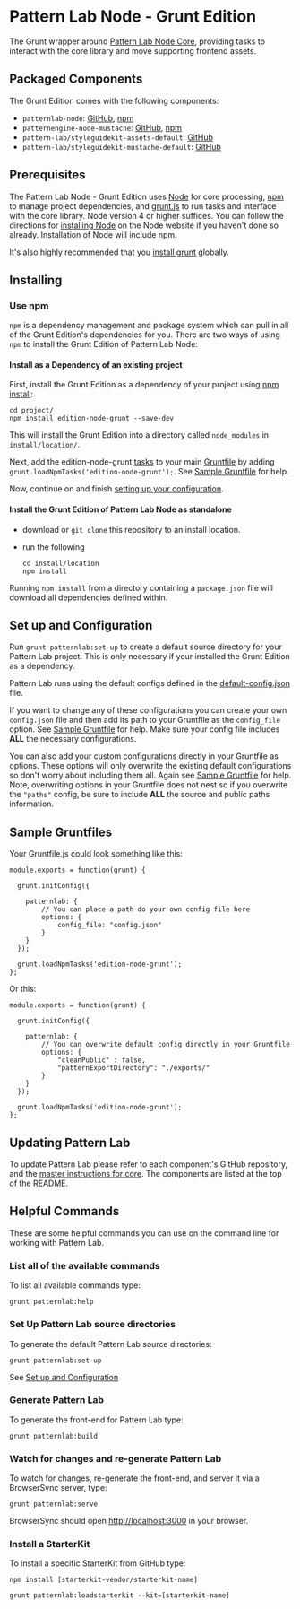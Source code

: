 # Pattern Lab Node - Grunt Edition

The Grunt wrapper around [Pattern Lab Node Core](https://github.com/pattern-lab/patternlab-node), providing tasks to interact with the core library and move supporting frontend assets.

## Packaged Components

The Grunt Edition comes with the following components:

* `patternlab-node`: [GitHub](https://github.com/pattern-lab/patternlab-node), [npm](https://www.npmjs.com/package/patternlab-node)
* `patternengine-node-mustache`: [GitHub](https://github.com/pattern-lab/patternengine-node-mustache), [npm](https://www.npmjs.com/package/patternengine-node-mustache)
* `pattern-lab/styleguidekit-assets-default`: [GitHub](https://github.com/pattern-lab/styleguidekit-assets-default)
* `pattern-lab/styleguidekit-mustache-default`: [GitHub](https://github.com/pattern-lab/styleguidekit-mustache-default)

## Prerequisites

The Pattern Lab Node - Grunt Edition uses [Node](https://nodejs.org) for core processing, [npm](https://www.npmjs.com/) to manage project dependencies, and [grunt.js](http://gruntjs.com/) to run tasks and interface with the core library. Node version 4 or higher suffices. You can follow the directions for [installing Node](https://nodejs.org/en/download/) on the Node website if you haven't done so already. Installation of Node will include npm.

It's also highly recommended that you [install grunt](http://gruntjs.com/getting-started) globally.

## Installing

### Use npm

`npm` is a dependency management and package system which can pull in all of the Grunt Edition's dependencies for you. There are two ways of using `npm` to install the Grunt Edition of Pattern Lab Node:

#### Install as a Dependency of an existing project

First, install the Grunt Edition as a dependency of your project using [npm install](https://docs.npmjs.com/cli/install):

    cd project/
    npm install edition-node-grunt --save-dev

This will install the Grunt Edition into a directory called `node_modules` in `install/location/`.

Next, add the edition-node-grunt [tasks](http://gruntjs.com/getting-started#loading-grunt-plugins-and-tasks) to your main [Gruntfile](http://gruntjs.com/getting-started#the-gruntfile) by adding `grunt.loadNpmTasks('edition-node-grunt');`.  See [Sample Gruntfile](#sample-gruntfile) for help.

Now, continue on and finish [setting up your configuration](#set-up-and-configuration).


#### Install the Grunt Edition of Pattern Lab Node as standalone

* download or `git clone` this repository to an install location.

* run the following

    ```
    cd install/location
    npm install
    ```

Running `npm install` from a directory containing a `package.json` file will download all dependencies defined within.

## Set up and Configuration
Run `grunt patternlab:set-up` to create a default source directory for your Pattern Lab project.  This is only necessary if your installed the Grunt Edition as a dependency.

Pattern Lab runs using the default configs defined in the [default-config.json](/default-config.json) file.

If you want to change any of these configurations you can create your own `config.json` file and then add its path to your Gruntfile as the `config_file` option.  See [Sample Gruntfile](#sample-gruntfile) for help.  Make sure your config file includes **ALL** the necessary configurations.  

You can also add your custom configurations directly in your Gruntfile as options. These options will only overwrite the existing default configurations so don't worry about including them all.  Again see [Sample Gruntfile](#sample-gruntfile) for help.  Note, overwriting options in your Gruntfile does not nest so if you overwrite the `"paths"` config, be sure to include **ALL** the source and public paths information.

## Sample Gruntfiles
Your Gruntfile.js could look something like this:

```
module.exports = function(grunt) {

  grunt.initConfig({

    patternlab: {
        // You can place a path do your own config file here
        options: {
            config_file: "config.json"
        }
    }
  });

  grunt.loadNpmTasks('edition-node-grunt');
};

```

Or this:

```
module.exports = function(grunt) {

  grunt.initConfig({

    patternlab: {
        // You can overwrite default config directly in your Gruntfile
        options: {
            "cleanPublic" : false,
            "patternExportDirectory": "./exports/"
        }
    }
  });

  grunt.loadNpmTasks('edition-node-grunt');
};

```

## Updating Pattern Lab

To update Pattern Lab please refer to each component's GitHub repository, and the [master instructions for core](https://github.com/pattern-lab/patternlab-node/wiki/Upgrading). The components are listed at the top of the README.

## Helpful Commands

These are some helpful commands you can use on the command line for working with Pattern Lab.

### List all of the available commands

To list all available commands type:

    grunt patternlab:help

### Set Up Pattern Lab source directories

To generate the default Pattern Lab source directories:

    grunt patternlab:set-up

See [Set up and Configuration](#set-up-and-configuration)

### Generate Pattern Lab

To generate the front-end for Pattern Lab type:

    grunt patternlab:build

### Watch for changes and re-generate Pattern Lab

To watch for changes, re-generate the front-end, and server it via a BrowserSync server,  type:

    grunt patternlab:serve

BrowserSync should open [http://localhost:3000](http://localhost:3000) in your browser.

### Install a StarterKit

To install a specific StarterKit from GitHub type:

    npm install [starterkit-vendor/starterkit-name]

    grunt patternlab:loadstarterkit --kit=[starterkit-name]
